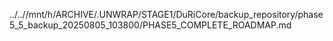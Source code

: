 ../..//mnt/h/ARCHIVE/.UNWRAP/STAGE1/DuRiCore/backup_repository/phase5_5_backup_20250805_103800/PHASE5_COMPLETE_ROADMAP.md